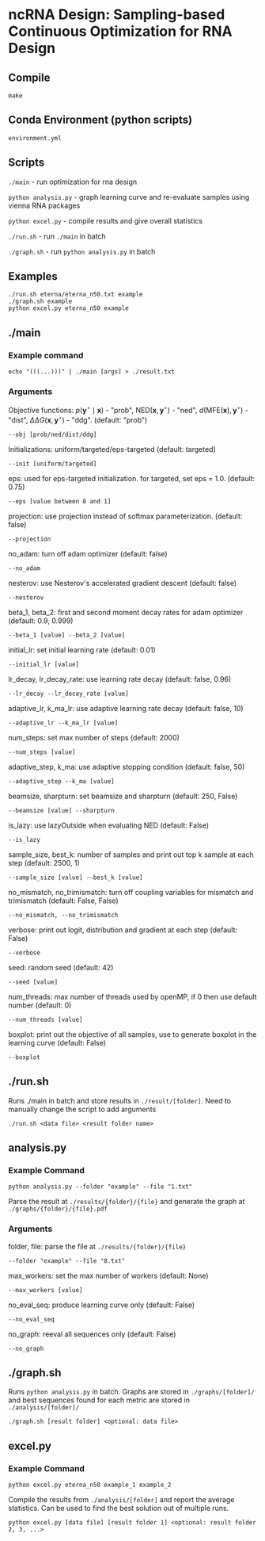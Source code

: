 # ncRNA Design: Sampling-based Continuous Optimization for RNA Design

## Compile
```
make
```

## Conda Environment (python scripts)
`environment.yml`

## Scripts
`./main` - run optimization for rna design

`python analysis.py` - graph learning curve and re-evaluate samples using vienna RNA packages

`python excel.py` - compile results and give overall statistics

`./run.sh` - run `./main` in batch

`./graph.sh` - run `python analysis.py` in batch

## Examples
```
./run.sh eterna/eterna_n50.txt example
./graph.sh example
python excel.py eterna_n50 example
```

## ./main
### Example command
```
echo "(((...)))" | ./main [args] > ./result.txt
```

### Arguments

Objective functions: $p(\mathbf{y}^\star \mid \mathbf{x})$ - "prob", $\text{NED}(\mathbf{x}, \mathbf{y}^\star)$ - "ned", $d(\text{MFE}(\mathbf{x}), \mathbf{y}^\star)$ - "dist", $\Delta\Delta G(\mathbf{x}, \mathbf{y}^\star)$ - "ddg". (default: "prob")
```
--obj [prob/ned/dist/ddg]
```

Initializations: uniform/targeted/eps-targeted (default: targeted)
```
--init [uniform/targeted]
```

eps: used for eps-targeted initialization. for targeted, set eps = 1.0.  (default: 0.75)
```
--eps [value between 0 and 1]
```

projection: use projection instead of softmax parameterization. (default: false)
```
--projection
```

no_adam: turn off adam optimizer (default: false)
```
--no_adam
```

nesterov: use Nesterov's accelerated gradient descent (default: false)
```
--nesterov
```

beta_1, beta_2: first and second moment decay rates for adam optimizer (default: 0.9, 0.999)
```
--beta_1 [value] --beta_2 [value]
```

initial_lr: set initial learning rate (default: 0.01)
```
--initial_lr [value]
```

lr_decay, lr_decay_rate: use learning rate decay (default: false, 0.96)
```
--lr_decay --lr_decay_rate [value]
```

adaptive_lr, k_ma_lr: use adaptive learning rate decay (default: false, 10)
```
--adaptive_lr --k_ma_lr [value]
```

num_steps: set max number of steps (default: 2000)
```
--num_steps [value]
```

adaptive_step, k_ma: use adaptive stopping condition (default: false, 50)
```
--adaptive_step --k_ma [value]
```

beamsize, sharpturn: set beamsize and sharpturn (default: 250, False)
```
--beamsize [value] --sharpturn
```

is_lazy: use lazyOutside when evaluating NED (default: False)
```
--is_lazy
```

sample_size, best_k: number of samples and print out top k sample at each step (default: 2500, 1)
```
--sample_size [value] --best_k [value]
```

no_mismatch, no_trimismatch: turn off coupling variables for mismatch and trimismatch (default: False, False)
```
--no_mismatch, --no_trimismatch
```

verbose: print out logit, distribution and gradient at each step (default: False)
```
--verbose
```

seed: random seed (default: 42)
```
--seed [value]
```

num_threads: max number of threads used by openMP, if 0 then use default number (default: 0)
```
--num_threads [value]
```

boxplot: print out the objective of all samples, use to generate boxplot in the learning curve (default: False)
```
--boxplot
```

## ./run.sh
Runs ./main in batch and store results in `./result/[folder]`. Need to manually change the script to add arguments
```
./run.sh <data file> <result folder name>
```

## analysis.py

### Example Command
```
python analysis.py --folder "example" --file "1.txt"
```
Parse the result at `./results/{folder}/{file}` and generate the graph at `./graphs/{folder}/{file}.pdf`

### Arguments
folder, file: parse the file at `./results/{folder}/{file}`
```
--folder "example" --file "8.txt"
```

max_workers: set the max number of workers (default: None)
```
--max_workers [value]
```

no_eval_seq: produce learning curve only (default: False)
```
--no_eval_seq
```

no_graph: reeval all sequences only (default: False)
```
--no_graph
```

## ./graph.sh
Runs `python analysis.py` in batch. Graphs are stored in `./graphs/[folder]/` and best sequences found for each metric are stored in `./analysis/[folder]/`
```
./graph.sh [result folder] <optional: data file>
```

## excel.py
### Example Command
```
python excel.py eterna_n50 example_1 example_2
```
Compile the results from `./analysis/[folder]` and report the average statistics. Can be used to find the best solution out of multiple runs.
```
python excel.py [data file] [result folder 1] <optional: result folder 2, 3, ...>
```